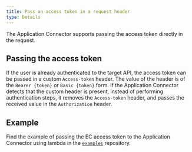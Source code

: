 ```yaml
---
title: Pass an access token in a request header
type: Details
---
```


The Application Connector supports passing the access token directly in the request.

## Passing the access token

If the user is already authenticated to the target API, the access token can be passed in a custom `Access-token` header. The value of the header is of the `Bearer {token}` or `Basic {token}` form. If the Application Connector detects that the custom header is present, instead of performing authentication steps, it removes the `Access-token` header, and passes the received value in the `Authorization` header.

## Example

Find the example of passing the EC access token to the Application Connector using lambda in the [`examples`](https://github.com/kyma-project/examples/tree/master/call-ec) repository.
